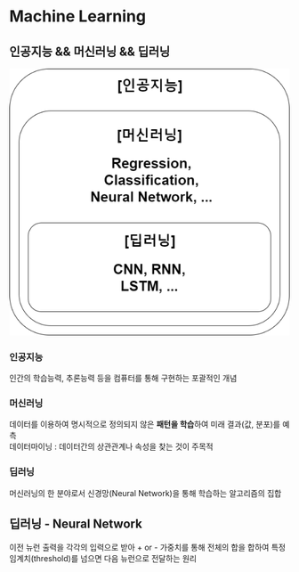 # Machine Learning
## 인공지능 && 머신러닝 && 딥러닝
![](../images/Machine_Learning.png)

### 인공지능
인간의 학습능력, 추론능력 등을 컴퓨터를 통해 구현하는 포괄적인 개념

### 머신러닝
데이터를 이용하여 명시적으로 정의되지 않은 **패턴을 학습**하여 미래 결과(값, 분포)를 예측  
데이터마이닝 : 데이터간의 상관관계나 속성을 찾는 것이 주목적

### 딥러닝 
머신러닝의 한 분야로서 신경망(Neural Network)을 통해 학습하는 알고리즘의 집합

## 딥러닝 - Neural Network
이전 뉴런 출력을 각각의 입력으로 받아 + or -  가중치를 통해 전체의 합을 합하여 특정 임계치(threshold)를 넘으면 다음 뉴런으로 전달하는 원리